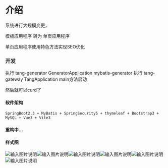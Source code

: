 # 介绍
系统进行大规模变更，

模板应用程序 转为 单页应用程序

单页应用程序使用特色方法实现SEO优化

### 开发
执行 tang-generator GeneratorApplication mybatis-generator
执行 tang-gateway TangApplication main方法启动

然后就可以curd了

#### 软件架构
`SpringBoot2.3 + MyBatis + SpringSecurity5 + thymeleaf + Bootstrap3 + MySQL + Vue3 + Vite3`

#### 重构中...

#### 样式图
![输入图片说明](https://images.gitee.com/uploads/images/2021/0731/235715_25452095_1998317.png "屏幕截图.png")![输入图片说明](https://images.gitee.com/uploads/images/2021/0731/235715_a89e27cb_1998317.png "屏幕截图.png")![输入图片说明](https://images.gitee.com/uploads/images/2021/0731/235715_00f6fe49_1998317.png "屏幕截图.png")![输入图片说明](https://images.gitee.com/uploads/images/2021/0731/235715_218ae159_1998317.png "屏幕截图.png")![输入图片说明](https://images.gitee.com/uploads/images/2021/0731/235715_73d7fe5b_1998317.png "屏幕截图.png")![输入图片说明](https://images.gitee.com/uploads/images/2021/0731/235715_28725a7a_1998317.png "屏幕截图.png")